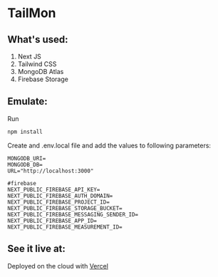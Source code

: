 # TailMon

## What's used:

1) Next JS
2) Tailwind CSS
3) MongoDB Atlas
4) Firebase Storage

## Emulate:
 Run
```bash
npm install
```

Create and .env.local file and add the values to following parameters:
```
MONGODB_URI=
MONGODB_DB=
URL="http://localhost:3000"

#firebase
NEXT_PUBLIC_FIREBASE_API_KEY=
NEXT_PUBLIC_FIREBASE_AUTH_DOMAIN=
NEXT_PUBLIC_FIREBASE_PROJECT_ID=
NEXT_PUBLIC_FIREBASE_STORAGE_BUCKET=
NEXT_PUBLIC_FIREBASE_MESSAGING_SENDER_ID=
NEXT_PUBLIC_FIREBASE_APP_ID=
NEXT_PUBLIC_FIREBASE_MEASUREMENT_ID=
```

## See it live at:

Deployed on the cloud with [Vercel](https://tailmon.vercel.app)

